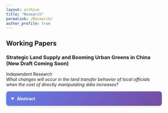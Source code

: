 ```yaml
---
layout: archive
title: "Research"
permalink: /Research/
author_profile: true
---
```

<style>
summary {
  cursor: pointer;
  font-weight: bold;
  padding: 15px;
  background: linear-gradient(135deg, #667eea 0%, #764ba2 100%);
  color: white;
  border-radius: 8px;
  transition: all 0.3s ease;
  list-style: none;
  user-select: none;
}

summary::-webkit-details-marker {
  display: none;
}

summary::before {
  content: '▼';
  display: inline-block;
  margin-right: 8px;
  transition: transform 0.3s ease;
  font-size: 0.8em;
}

details[open] summary::before {
  transform: rotate(180deg);
}

summary:hover {
  transform: translateY(-2px);
  box-shadow: 0 4px 12px rgba(102, 126, 234, 0.4);
}

/* 内容包装器 */
.details-content {
  padding: 20px;
  background-color: #f9f9f9;
  border: 1px solid #e0e0e0;
  border-top: none;
  border-radius: 0 0 8px 8px;
  animation: expandDown 0.5s ease-out;
  transform-origin: top;
}

@keyframes expandDown {
  0% {
    opacity: 0;
    transform: scaleY(0.95) translateY(-10px);
  }
  100% {
    opacity: 1;
    transform: scaleY(1) translateY(0);
  }
}

details {
  margin-bottom: 25px;
  border-radius: 8px;
  overflow: hidden;
  box-shadow: 0 2px 8px rgba(0,0,0,0.1);
}

details[open] {
  box-shadow: 0 4px 16px rgba(0,0,0,0.15);
}
</style>


## Working Papers
### Strategic Land Supply and Booming Urban Greens in China (New Draft Coming Soon)
Independent Research\
_What changes will occur in the land transfer behavior of local officials when the cost of directly manipulating data increases?_
<details>
  <summary>Abstract</summary>
  
  This paper examine shifting China’s air-quality monitoring stations to independent private operators prompted municipal officials to to strategically develop green spaces around monitoring stations. A simple model demonstrates that higher data manipulation costs caused by the reform generate substitution effects (expanded real green space) and signal-strength effects (increased reliance on credible data). Analysis of over one million land-transfer records with difference-in-differences design reveals park and green-space transfers nearly doubled within 5 km of monitoring stations post-reform, with effects diminishing by distance. These findings underscore the necessity of comprehensive, multi-metric evaluation systems to prevent unintended spatial resource allocation distortions.

</details>
